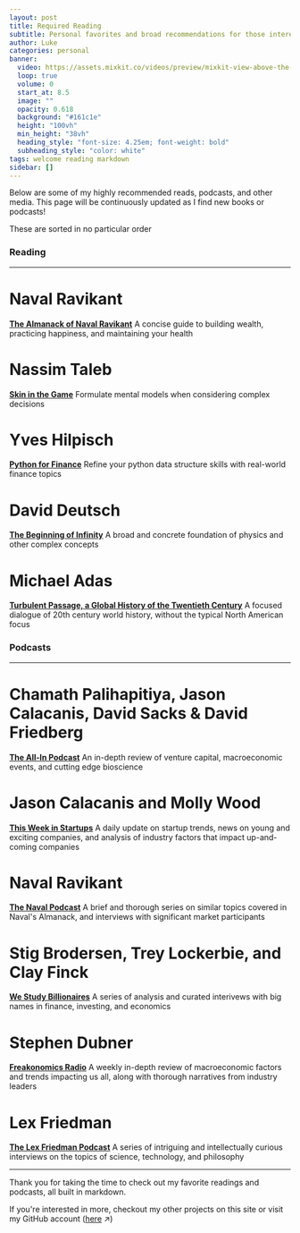 ```yaml
---
layout: post
title: Required Reading
subtitle: Personal favorites and broad recommendations for those interested in pushing themselves to new heights
author: Luke
categories: personal
banner:
  video: https://assets.mixkit.co/videos/preview/mixkit-view-above-the-clouds-that-cover-a-large-forest-39713-large.mp4
  loop: true
  volume: 0
  start_at: 8.5
  image: ""
  opacity: 0.618
  background: "#161c1e"
  height: "100vh"
  min_height: "38vh"
  heading_style: "font-size: 4.25em; font-weight: bold"
  subheading_style: "color: white"
tags: welcome reading markdown
sidebar: []
---
```

Below are some of my highly recommended reads, podcasts, and other media. This page will be continuously updated as I find new books or podcasts!

These are sorted in no particular order

### Reading
---
# Naval Ravikant
[**The Almanack of Naval Ravikant**]
A concise guide to building wealth, practicing happiness, and maintaining your health

# Nassim Taleb
[**Skin in the Game**]
Formulate mental models when considering complex decisions

# Yves Hilpisch
[**Python for Finance**]
Refine your python data structure skills with real-world finance topics

# David Deutsch
[**The Beginning of Infinity**]
A broad and concrete foundation of physics and other complex concepts

# Michael Adas
[**Turbulent Passage, a Global History of the Twentieth Century**]
A focused dialogue of 20th century world history, without the typical North American focus 

### Podcasts
---
# Chamath Palihapitiya, Jason Calacanis, David Sacks & David Friedberg
[**The All-In Podcast**]
An in-depth review of venture capital, macroeconomic events, and cutting edge bioscience

# Jason Calacanis and Molly Wood
[**This Week in Startups**]
A daily update on startup trends, news on young and exciting companies, and analysis of industry factors that impact up-and-coming companies 

# Naval Ravikant
[**The Naval Podcast**]
A brief and thorough series on similar topics covered in Naval's Almanack, and interviews with significant market participants

# Stig Brodersen, Trey Lockerbie, and Clay Finck
[**We Study Billionaires**]
A series of analysis and curated interivews with big names in finance, investing, and economics

# Stephen Dubner
[**Freakonomics Radio**]
A weekly in-depth review of macroeconomic factors and trends impacting us all, along with thorough narratives from industry leaders

# Lex Friedman
[**The Lex Friedman Podcast**]
A series of intriguing and intellectually curious interviews on the topics of science, technology, and philosophy

--- 

Thank you for taking the time to check out my favorite readings and podcasts, all built in markdown.

If you're interested in more, checkout my other projects on this site or visit my GitHub account ([here][github-account] ↗)

[**The Almanack of Naval Ravikant**]: https://www.navalmanack.com/
[**The Beginning of Infinity**]: https://en.wikipedia.org/wiki/The_Beginning_of_Infinity
[**Skin in the Game**]: https://en.wikipedia.org/wiki/Skin_in_the_Game_(book)
[**Python for Finance**]: https://www.oreilly.com/library/view/python-for-finance/9781491945360/
[**Turbulent Passage, a Global History of the Twentieth Century**]: https://www.amazon.com/Turbulent-Passage-4th-Michael-Adas/dp/0205645712
[**The All-In Podcast**]: https://open.spotify.com/show/2IqXAVFR4e0Bmyjsdc8QzF
[**This Week in Startups**]: https://open.spotify.com/show/6ULQ0ewYf5zmsDgBchlkr91
[**The Naval Podcast**]: https://open.spotify.com/show/7qZAVw03FuurfYnWIWwkHY
[**We Study Billionaires**]: https://open.spotify.com/episode/7Lt8MWVn2PhZXDx83xoCF1
[**Freakonomics Radio**]: https://open.spotify.com/show/6z4NLXyHPga1UmSJsPK7G1
[**The Lex Friedman Podcast**]: https://open.spotify.com/show/2MAi0BvDc6GTFvKFPXnkCL
[github-account]: https://github.com/lukenelsn
